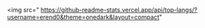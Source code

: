 
<img src="
https://github-readme-stats.vercel.app/api/top-langs/?username=erend0&theme=onedark&layout=compact"
>
